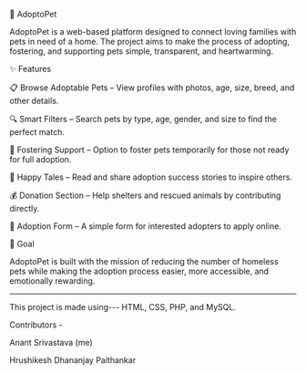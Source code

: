 
🐾 AdoptoPet

AdoptoPet is a web-based platform designed to connect loving families with pets in need of a home. The project aims to make the process of adopting, fostering, and supporting pets simple, transparent, and heartwarming.

✨ Features

📋 Browse Adoptable Pets – View profiles with photos, age, size, breed, and other details.

🔍 Smart Filters – Search pets by type, age, gender, and size to find the perfect match.

🏡 Fostering Support – Option to foster pets temporarily for those not ready for full adoption.

💖 Happy Tales – Read and share adoption success stories to inspire others.

💰 Donation Section – Help shelters and rescued animals by contributing directly.

📝 Adoption Form – A simple form for interested adopters to apply online.


🎯 Goal

AdoptoPet is built with the mission of reducing the number of homeless pets while making the adoption process easier, more accessible, and emotionally rewarding.


---

This project is made using--- HTML, CSS, PHP, and MySQL.

Contributors -

Anant Srivastava (me)

Hrushikesh Dhananjay Paithankar
